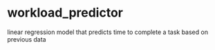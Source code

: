 # workload_predictor
linear regression model that predicts time to complete a task based on previous data

